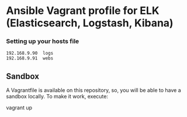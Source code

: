 # Ansible Vagrant profile for ELK (Elasticsearch, Logstash, Kibana)


### Setting up your hosts file

    192.168.9.90  logs
    192.168.9.91  webs

Sandbox 
----------------
A Vagrantfile is available on this repository, so, you will be able to have a sandbox locally. To make it work, execute:    

vagrant up 
